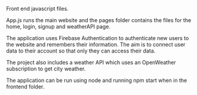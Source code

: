 Front end javascript files.

App.js runs the main website and the pages folder contains the files for the home, login, signup and weatherAPI page.

The application uses Firebase Authentication to authenticate new users to the website and remembers their information. The aim is to connect user data to their account so that only they can access their data.

The project also includes a weather API which uses an OpenWeather subscription to get city weather.

The application can be run using node and running npm start when in the frontend folder.